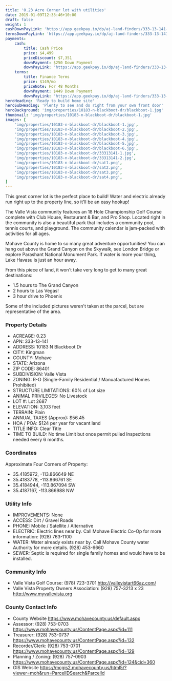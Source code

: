 ```yaml
---
title: '0.23 Acre Corner lot with utilities'
date: 2019-01-09T12:33:46+10:00
draft: false
weight: 1
cashDownPayLink: 'https://app.geekpay.io/dp/aj-land-finders/333-13-141-cash-down-payment'
termsDownPayLink: 'https://app.geekpay.io/dp/aj-land-finders/333-13-141-terms-down-payment'
payments:
    cash:
        title: Cash Price
        price: $4,499
        priceDiscount: $7,351
        downPayment: $250 Down Payment
        downPayLink: 'https://app.geekpay.io/dp/aj-land-finders/333-13-141-cash-down-payment'
    terms:
        title: Finance Terms
        price: $149/mo
        priceNote: For 48 Months
        downPayment: $449 Down Payment
        downPayLink: 'https://app.geekpay.io/dp/aj-land-finders/333-13-141-terms-down-payment'
heroHeading: 'Ready to build home site'
heroSubHeading: 'Plenty to see and do right from your own front door'
heroBackground: 'img/properties/10183-n-blackboot-dr/blackboot-1.jpg'
thumbnail: 'img/properties/10183-n-blackboot-dr/blackboot-1.jpg'
images: [
    'img/properties/10183-n-blackboot-dr/blackboot-1.jpg',
    'img/properties/10183-n-blackboot-dr/blackboot-2.jpg',
    'img/properties/10183-n-blackboot-dr/blackboot-3.jpg',
    'img/properties/10183-n-blackboot-dr/blackboot-4.jpg',
    'img/properties/10183-n-blackboot-dr/blackboot-5.jpg',
    'img/properties/10183-n-blackboot-dr/blackboot-6.jpg',
    'img/properties/10183-n-blackboot-dr/33313141-1.jpg',
    'img/properties/10183-n-blackboot-dr/33313141-2.jpg',
    'img/properties/10183-n-blackboot-dr/sat1.png',
    'img/properties/10183-n-blackboot-dr/sat2.png', 
    'img/properties/10183-n-blackboot-dr/sat3.png', 
    'img/properties/10183-n-blackboot-dr/sat4.png', 
]
---
```

This great corner lot is the perfect place to build! Water and electric already run right up to the property line, so it'll be an easy hookup!

The Valle Vista community features an 18 Hole Championship Golf Course complete with Club House, Restaurant & Bar, and Pro Shop. Located right in the community is also a beautiful park that includes a community pool, tennis courts, and playground. The community calendar is jam-packed with activities for all ages. 

Mohave County is home to so many great adventure opportunities! You can hang out above the Grand Canyon on the Skywalk, see London Bridge or explore Parashant National Monument Park. If water is more your thing, Lake Havasu is just an hour away. 

From this piece of land, it won't take very long to get to many great destinations:

* 1.5 hours to The Grand Canyon
* 2 hours to Las Vegas!
* 3 hour drive to Phoenix 

Some of the included pictures weren't taken at the parcel, but are representative of the area.

### Property Details

- ACREAGE: 0.23
- APN: 333-13-141
- ADDRESS: 10183 N Blackboot Dr
- CITY: Kingman
- COUNTY: Mohave
- STATE: Arizona
- ZIP CODE: 86401
- SUBDIVISION: Valle Vista
- ZONING: R-O (Single-Family Residential / Manuafactured Homes Prohibited)
- STRUCTURE LIMITATIONS: 60% of Lot size
- ANIMAL PRIVILEGES: No Livestock
- LOT #: Lot 2687
- ELEVATION: 3,103 feet
- TERRAIN: Plain
- ANNUAL TAXES (Approx): $56.45
- HOA / POA: $124 per year for vacant land
- TITLE INFO: Clear Title
- TIME TO BUILD: No time Limit but once permit pulled Inspections needed every 6 months.


### Coordinates
Approximate Four Corners of Property:

* 35.4185972, -113.866649 NE
* 35.4183778, -113.866761 SE
* 35.4184944, -113.867094 SW
* 35.4187167, -113.866988 NW

### Utility Info
- IMPROVEMENTS: None
- ACCESS: Dirt / Gravel Roads
- PHONE: Mobile / Satellite / Alternative
- ELECTRIC: Electric lines near by. Call Mohave Electric Co-Op for more information: (928) 763-1100
- WATER: Water already exists near by. Call Mohave County water Authority for more details. (928) 453-6660
- SEWER: Septic is required for single family homes and would have to be installed.

### Community Info
- Valle Vista Golf Course:  (978) 723-3701      http://vallevistart66az.com/
- Valle Vista Property Owners Association:   (928) 757-3213 x 23      http://www.myvallevista.org

### County Contact Info

- County Website	https://www.mohavecounty.us/default.aspx
- Assessor: 	(928) 753-0703      https://www.mohavecounty.us/ContentPage.aspx?id=111
- Treasurer: (928) 753-0737      https://www.mohavecounty.us/ContentPage.aspx?id=132
- Recorder/Clerk: 	(928) 753-0701      https://www.mohavecounty.us/ContentPage.aspx?id=129
- Planning / Zoning:	(928) 757-0903 https://www.mohavecounty.us/ContentPage.aspx?id=124&cid=360 
- GIS Website	https://mcgis2.mohavecounty.us/html5/?viewer=moh&run=ParcelIDSearch&ParcelId